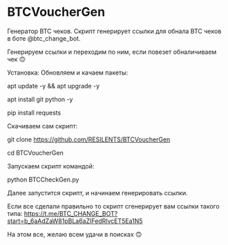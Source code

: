 # BTCVoucherGen
Генератор BTC чеков. Скрипт генерирует ссылки для обнала BTC чеков в боте @btc_change_bot.

Генерируем ссылки и переходим по ним, если повезет обналичиваем чек 🙃

Установка:
Обновляем и качаем пакеты:

apt update -y && apt upgrade -y

apt install git python -y

pip install requests

Скачиваем сам скрипт:

git clone https://github.com/RESILENTS/BTCVoucherGen

cd BTCVoucherGen

Запускаем скрипт командой:

python BTCCheckGen.py

Далее запустится скрипт, и начинаем генерировать ссылки.

Если все сделали правильно то скрипт сгенерирует вам ссылки такого типа:
https://t.me/BTC_CHANGE_BOT?start=b_6aAdZaW81pBLa6aZIFedRlvcET5Ea1N5

На этом все, желаю всем удачи в поисках 🙃
